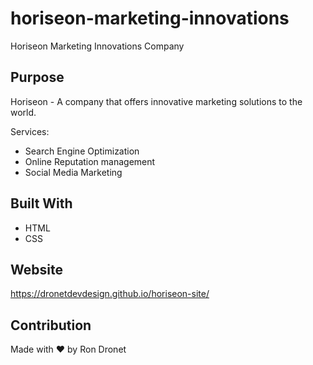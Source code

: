 # horiseon-marketing-innovations
Horiseon Marketing Innovations Company

## Purpose
Horiseon - A company that offers innovative marketing solutions to the world.

Services:
  - Search Engine Optimization
  - Online Reputation management
  - Social Media Marketing

## Built With
* HTML
* CSS

## Website
https://dronetdevdesign.github.io/horiseon-site/

## Contribution
Made with ❤️ by Ron Dronet
